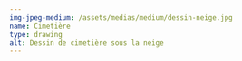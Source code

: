 ```yaml
---
img-jpeg-medium: /assets/medias/medium/dessin-neige.jpg
name: Cimetière
type: drawing
alt: Dessin de cimetière sous la neige
---
```

